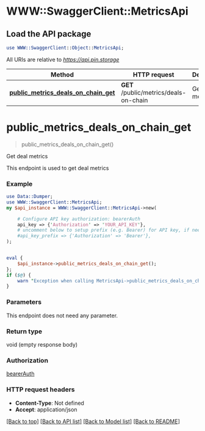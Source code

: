 # WWW::SwaggerClient::MetricsApi

## Load the API package

```perl
use WWW::SwaggerClient::Object::MetricsApi;
```

All URIs are relative to *https://api.pin.storage*

| Method                                                                                   | HTTP request                           | Description      |
| ---------------------------------------------------------------------------------------- | -------------------------------------- | ---------------- |
| [**public_metrics_deals_on_chain_get**](MetricsApi.md#public_metrics_deals_on_chain_get) | **GET** /public/metrics/deals-on-chain | Get deal metrics |

# **public_metrics_deals_on_chain_get**

> public_metrics_deals_on_chain_get()

Get deal metrics

This endpoint is used to get deal metrics

### Example

```perl
use Data::Dumper;
use WWW::SwaggerClient::MetricsApi;
my $api_instance = WWW::SwaggerClient::MetricsApi->new(

    # Configure API key authorization: bearerAuth
    api_key => {'Authorization' => 'YOUR_API_KEY'},
    # uncomment below to setup prefix (e.g. Bearer) for API key, if needed
    #api_key_prefix => {'Authorization' => 'Bearer'},
);


eval {
    $api_instance->public_metrics_deals_on_chain_get();
};
if ($@) {
    warn "Exception when calling MetricsApi->public_metrics_deals_on_chain_get: $@\n";
}
```

### Parameters

This endpoint does not need any parameter.

### Return type

void (empty response body)

### Authorization

[bearerAuth](../README.md#bearerAuth)

### HTTP request headers

- **Content-Type**: Not defined
- **Accept**: application/json

[[Back to top]](#) [[Back to API list]](../README.md#documentation-for-api-endpoints) [[Back to Model list]](../README.md#documentation-for-models) [[Back to README]](../README.md)
